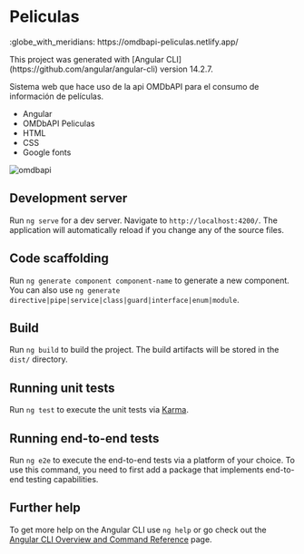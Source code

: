 # Peliculas
<p>:globe_with_meridians: https://omdbapi-peliculas.netlify.app/</p>
<p>This project was generated with [Angular CLI](https://github.com/angular/angular-cli) version 14.2.7.</p>
<p>Sistema web que hace uso de la api OMDbAPI para el consumo de información de películas.</p>

- Angular
- OMDbAPI Peliculas
- HTML
- CSS
- Google fonts

![omdbapi](https://user-images.githubusercontent.com/86317658/203899196-146ca879-8e6e-441e-9bbb-c6bcc60ae6fd.png)


## Development server

Run `ng serve` for a dev server. Navigate to `http://localhost:4200/`. The application will automatically reload if you change any of the source files.

## Code scaffolding

Run `ng generate component component-name` to generate a new component. You can also use `ng generate directive|pipe|service|class|guard|interface|enum|module`.

## Build

Run `ng build` to build the project. The build artifacts will be stored in the `dist/` directory.

## Running unit tests

Run `ng test` to execute the unit tests via [Karma](https://karma-runner.github.io).

## Running end-to-end tests

Run `ng e2e` to execute the end-to-end tests via a platform of your choice. To use this command, you need to first add a package that implements end-to-end testing capabilities.

## Further help

To get more help on the Angular CLI use `ng help` or go check out the [Angular CLI Overview and Command Reference](https://angular.io/cli) page.
